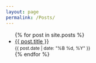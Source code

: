 ```yaml
---
layout: page
permalink: /Posts/
---
```


<ul>
  {% for post in site.posts %}
    <li>
      <a href="{{ post.url | relative_url }}">{{ post.title }}</a>
      <br>
      <small>{{ post.date | date: "%B %d, %Y" }}</small>
    </li>
  {% endfor %}
</ul>
